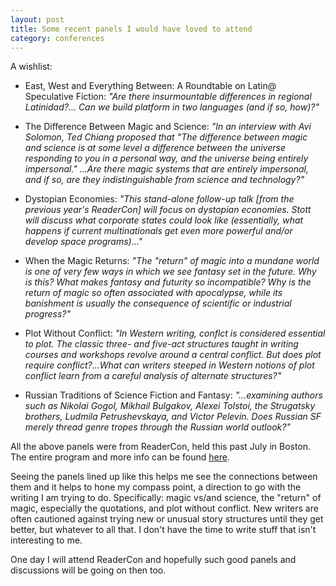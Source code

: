 ```yaml
---
layout: post
title: Some recent panels I would have loved to attend
category: conferences
---
```


A wishlist:


* East, West and Everything Between: A Roundtable on Latin@ Speculative Fiction: *"Are there insurmountable differences in regional Latinidad?... Can we build platform in two languages (and if so, how)?"* 

* The Difference Between Magic and Science: *"In an interview with Avi Solomon, Ted Chiang proposed that "The difference between magic and science is at some level a difference between the universe responding to you in a personal way, and the universe being entirely impersonal." ...Are there magic systems that are entirely impersonal, and if so, are they indistinguishable from science and technology?"* 

* Dystopian Economies: *"This stand-alone follow-up talk [from the previous year's ReaderCon] will focus on dystopian economies. Stott will discuss what corporate states could look like (essentially, what happens if current multinationals get even more powerful and/or develop space programs)..."* 

* When the Magic Returns: *"The "return" of magic into a mundane world is one of very few ways in which we see fantasy set in the future. Why is this? What makes fantasy and futurity so incompatible? Why is the return of magic so often associated with apocalypse, while its banishment is usually the consequence of scientific or industrial progress?"* 

* Plot Without Conflict: *"In Western writing, conflct is considered essential to plot. The classic three- and five-act structures taught in writing courses and workshops revolve around a central conflict. But does plot require conflict?...What can writers steeped in Western notions of plot conflict learn from a careful analysis of alternate structures?"* 

* Russian Traditions of Science Fiction and Fantasy: *"...examining authors such as Nikolai Gogol, Mikhail Bulgakov, Alexei Tolstoi, the Strugatsky brothers, Ludmila Petrushevskaya, and Victor Pelevin. Does Russian SF merely thread genre tropes through the Russian world outlook?"* 

All the above panels were from ReaderCon, held this past July in Boston. The entire program and more info can be found [here](http://www.readercon.org/program.htm). 

Seeing the panels lined up like this helps me see the connections between them and it helps to hone my compass point, a direction to go with the writing I am trying to do. Specifically: magic vs/and science, the "return" of magic, especially the quotations, and plot without conflict. New writers are often cautioned against trying new or unusual story structures until they get better, but whatever to all that. I don't have the time to write stuff that isn't interesting to me.

One day I will attend ReaderCon and hopefully such good panels and discussions will be going on then too. 